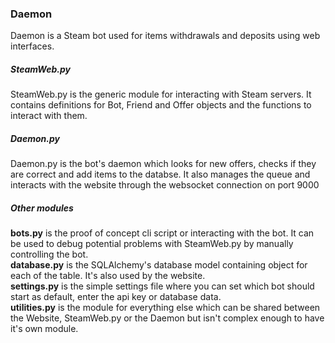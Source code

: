 ### Daemon
Daemon is a Steam bot used for items withdrawals and deposits using web interfaces.
##### SteamWeb.py
SteamWeb.py is the generic module for interacting with Steam servers. It contains definitions for Bot, Friend and Offer objects and the functions to interact with them.
##### Daemon.py
Daemon.py is the bot's daemon which looks for new offers, checks if they are correct and add items to the databse. It also manages the queue and interacts with the website through the websocket connection on port 9000
##### Other modules
__bots.py__ is the proof of concept cli script or interacting with the bot. It can be used to debug potential problems with SteamWeb.py by manually controlling the bot.  
__database.py__ is the SQLAlchemy's database model containing object for each of the table. It's also used by the website.  
__settings.py__ is the simple settings file where you can set which bot should start as default, enter the api key or database data.  
__utilities.py__ is the module for everything else which can be shared between the Website, SteamWeb.py or the Daemon but isn't complex enough to have it's own module.
